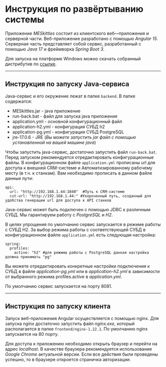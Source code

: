 # Инструкция по развёртыванию системы

Приложение *MESkittles* состоит из клиентского веб—приложения и серверной части.
Веб-приложение разработано c помощью *Angular 15*.
Серверная часть представляет собой сервис, разработанный с помощью *Java 17* и фреймворка *Spring Boot 3*.


Для запуска на платформе Windows можно скачать собранный дистрибутив по [ссылке](https://drive.google.com/file/d/1jJxTPns49Bwdtb41q0IBj7AFYUM70iGN/view?usp=sharing "MESkittles-dist.zip").

---

## Инструкция по запуску Java-сервиса
Java-сервис и его окружение лежат в папке `backend`. В папке содержатся:

* MESkittles.jar - java приложение
* run-back.bat - файл для запуска java приложения
* application.yml - основной конфигурационный файл
* application-h2.yml - конфигурация СУБД h2
* application-pg.yml - конфигурация СУБД PostgreSQL
* jre-17.0.6 - JRE (*Вы можете запустить jar файл с помощью установленной на вашей машине java*)

Чтобы запустить java-сервис, достаточно запустить файл `run-back.bat`. Перед запуском рекомендуется отредактировать конфигурационные файлы. В конфигурационном файле `application.yml` прописаны url для доступа к внешней CRM-системе и Автоматизированному рабочему месту (в т.ч. к станкам). Вам необходимо прописать в данном файле данные пути:
```
api:
  url: "http://192.168.1.44:1040"  #Путь к CRM-системе
  cut-url: "http://192.168.1.44:" #Укороченный путь, созданный для удобства генерации url для доступа к API станков
```

 Java-сервис может быть подключен c помощью JDBC к различным СУБД. Мы гарантируем работу с *PostgreSQL* и *H2*.
 
 В целях упрощения по умолчанию сервис запускается в режиме работы с СУБД H2. За выбор режима работы с соответствующей СУБД в конфигурационном файле `application.yml` есть следующая настройка: 
```
spring:
  profiles:
    active: "h2" #для режима работы с PostgreSQL данная настройка должна принимать "pg"
```
Вы можете отредактировать конкретные настройки подключения к СУБД в файле *application-pg.yml* или в *application-h2.yml* в зависимости от выбранного режима profiles.active в *application.yml*.

По умолчанию сервис запускается на порту 8081.

---

## Инструкция по запуску клиента
 Запуск веб-приложения Angular осуществляется с помощью nginx. Для запуска *nginx* достаточно запустить файл *nginx.exe*, который располагается в папке `frontend/nginx-1.22.1`. По умолчанию nginx запускается на 80 порту. 
 
 
 Для доступа к приложению необходимо открыть браузер и перейти на адрес *localhost*. В качестве браузера рекомендуется использование *Google Chrome* актуальной версии. Если все действия были проведены успешно, то в браузере откроется страничка авторизации. 